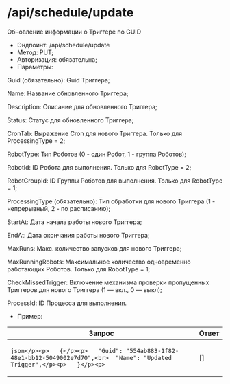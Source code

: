 # /api/schedule/update

Обновление информации о Триггере по GUID

* Эндпоинт: /api/schedule/update&#x20;
* Метод: PUT;
* Авторизация: обязательна;
* Параметры:

Guid (обязательно): Guid Триггера;

Name: Название обновленного Триггера;

Description: Описание для обновленного Триггера;

Status: Статус для обновленного Триггера;

CronTab: Выражение Cron для нового Триггера. Только для ProcessingType = 2;

RobotType: Тип Роботов (0 - один Робот, 1 - группа Роботов);

RobotId: ID Робота для выполнения. Только для RobotType = 2;

RobotGroupId: ID Группы Роботов для выполнения. Только для RobotType = 1;

ProcessingType (обязательно): Тип обработки для нового Триггера (1 - непрерывный, 2 - по расписанию);

StartAt: Дата начала работы нового Триггера;

EndAt: Дата окончания работы нового Триггера;

MaxRuns: Макс. количество запусков для нового Триггера;

MaxRunningRobots: Максимальное количество одновременно работающих Роботов. Только для RobotType = 1;

CheckMissedTrigger: Включение механизма проверки пропущенных Триггеров для нового Триггера (1 — вкл., 0 — выкл);

ProcessId: ID Процесса для выполнения.

* Пример:

| Запрос                                                                                                                                     | Ответ  |
| ------------------------------------------------------------------------------------------------------------------------------------------ | ------ |
| <p>```json</p><p>   {</p><p>   "Guid": "554ab883-1f82-48e1-bb12-5049002e7d70",<br>  "Name": "Updated Trigger",</p><p>   }</p><p>   ```</p> |   \[]  |

